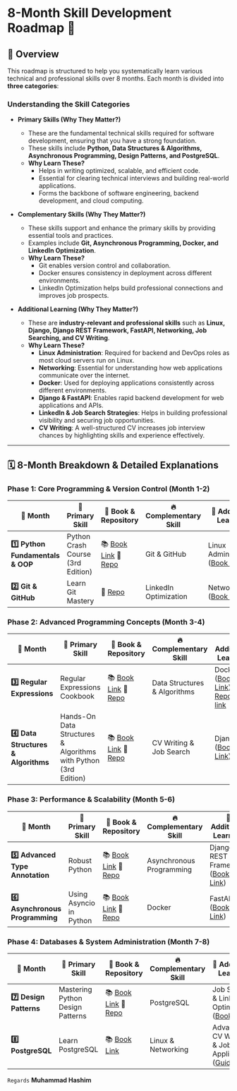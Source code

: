 # **8-Month Skill Development Roadmap** 🚀

## 📌 **Overview**

This roadmap is structured to help you systematically learn various technical and professional skills over 8 months. Each month is divided into **three categories**:

### **Understanding the Skill Categories**

- **Primary Skills (Why They Matter?)**
  - These are the fundamental technical skills required for software development, ensuring that you have a strong foundation.
  - These skills include **Python, Data Structures & Algorithms, Asynchronous Programming, Design Patterns, and PostgreSQL**.
  - **Why Learn These?**
    - Helps in writing optimized, scalable, and efficient code.
    - Essential for clearing technical interviews and building real-world applications.
    - Forms the backbone of software engineering, backend development, and cloud computing.

- **Complementary Skills (Why They Matter?)**
  - These skills support and enhance the primary skills by providing essential tools and practices.
  - Examples include **Git, Asynchronous Programming, Docker, and LinkedIn Optimization**.
  - **Why Learn These?**
    - Git enables version control and collaboration.
    - Docker ensures consistency in deployment across different environments.
    - LinkedIn Optimization helps build professional connections and improves job prospects.

- **Additional Learning (Why They Matter?)**
  - These are **industry-relevant and professional skills** such as **Linux, Django, Django REST Framework, FastAPI, Networking, Job Searching, and CV Writing**.
  - **Why Learn These?**
    - **Linux Administration**: Required for backend and DevOps roles as most cloud servers run on Linux.
    - **Networking**: Essential for understanding how web applications communicate over the internet.
    - **Docker**: Used for deploying applications consistently across different environments.
    - **Django & FastAPI**: Enables rapid backend development for web applications and APIs.
    - **LinkedIn & Job Search Strategies**: Helps in building professional visibility and securing job opportunities.
    - **CV Writing**: A well-structured CV increases job interview chances by highlighting skills and experience effectively.

---

## 🗓 **8-Month Breakdown & Detailed Explanations**

### **Phase 1: Core Programming & Version Control (Month 1-2)**
| 📅 Month | 🎯 Primary Skill | 📖 Book & Repository | 🔥 Complementary Skill | 📌 Additional Learning |
|---------|---------------|---------------------|------------------|------------------|
| **1️⃣ Python Fundamentals & OOP** | Python Crash Course (3rd Edition) | 📚 [Book Link](https://www.amazon.com/Python-Crash-Course-2nd-Edition/dp/1593279280) 🔗 [Repo](https://github.com/HashimThePassionate/Python-Deep-Dive) | Git & GitHub | Linux Administration ([Book Link](https://www.packtpub.com/en-us/product/mastering-linux-administration-9781837630837)) |
| **2️⃣ Git & GitHub** | Learn Git Mastery | 🔗 [Repo](https://github.com/HashimThePassionate/learn-git-mastery) | LinkedIn Optimization | Networking ([Book Link](https://www.amazon.com/Computer-Networking-Global-James-Kurose/dp/1292405465)) |

### **Phase 2: Advanced Programming Concepts (Month 3-4)**
| 📅 Month | 🎯 Primary Skill | 📖 Book & Repository | 🔥 Complementary Skill | 📌 Additional Learning |
|---------|---------------|---------------------|------------------|------------------|
| **3️⃣ Regular Expressions** | Regular Expressions Cookbook | 📚 [Book Link](https://www.amazon.com/Regular-Expressions-Cookbook-Solutions-Programming/dp/1449319432) 🔗 [Repo](https://github.com/HashimThePassionate/Python-Deep-Dive/tree/main/01_python_fundamentals/20_regular_expressions) | Data Structures & Algorithms | Docker ([Book Link](https://www.amazon.com/Docker-Deep-Dive-Nigel-Poulton/dp/1521822808)) [Repository link](https://github.com/HashimThePassionate/Docker) |
| **4️⃣ Data Structures & Algorithms** | Hands-On Data Structures & Algorithms with Python (3rd Edition) | 📚 [Book Link](https://www.amazon.com/Hands-Data-Structures-Algorithms-Python/dp/1801073449) 🔗 [Repo](https://github.com/HashimThePassionate/Python-Deep-Dive/tree/main/03_data_structures) | CV Writing & Job Search | Django ([Book Link](https://www.packtpub.com/en-us/product/django-5-by-example-9781805122340)) |

### **Phase 3: Performance & Scalability (Month 5-6)**
| 📅 Month | 🎯 Primary Skill | 📖 Book & Repository | 🔥 Complementary Skill | 📌 Additional Learning |
|---------|---------------|---------------------|------------------|------------------|
| **5️⃣ Advanced Type Annotation** | Robust Python | 📚 [Book Link](https://www.amazon.com/Robust-Python-Write-Clean-Maintainable/dp/1098100662) 🔗 [Repo](https://github.com/HashimThePassionate/Python-Deep-Dive/tree/main/02_object_oriented_programming) | Asynchronous Programming | Django REST Framework ([Book Link](https://www.packtpub.com/en-us/product/django-in-production-9781804611289)) |
| **6️⃣ Asynchronous Programming** | Using Asyncio in Python | 📚 [Book Link](https://www.amazon.com/Using-Asyncio-Python-Understanding-Asynchronous/dp/1098100662) 🔗 [Repo](https://github.com/HashimThePassionate/Python-Deep-Dive/tree/main/02_object_oriented_programming/15_async_programming) | Docker | FastAPI ([Book Link](https://www.packtpub.com/en-us/product/building-python-microservices-with-fastapi-9781803238791)) |

### **Phase 4: Databases & System Administration (Month 7-8)**
| 📅 Month | 🎯 Primary Skill | 📖 Book & Repository | 🔥 Complementary Skill | 📌 Additional Learning |
|---------|---------------|---------------------|------------------|------------------|
| **7️⃣ Design Patterns** | Mastering Python Design Patterns | 📚 [Book Link](https://www.packtpub.com/en-us/product/mastering-python-design-patterns-9781837639618) 🔗 [Repo](https://github.com/HashimThePassionate/Python-Deep-Dive/tree/main/05_design_patterns) | PostgreSQL | Job Search & LinkedIn Optimization ([Book Link](https://www.amazon.com/Ultimate-LinkedIn-Sales-Guide-Generating/dp/1119787882)) |
| **8️⃣ PostgreSQL** | Learn PostgreSQL | 📚 [Book Link](https://www.packtpub.com/en-us/product/learn-postgresql-9781837636204) | Linux & Networking | Advanced CV Writing & Job Applications ([Guide](https://www.myperfectresume.com/career-center/resumes/how-to/write)) |

`Regards`
**Muhammad Hashim**

